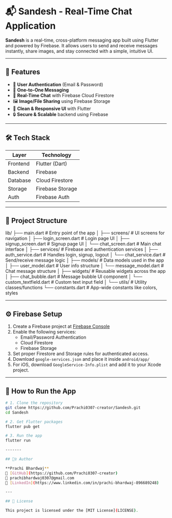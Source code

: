 # 📬 Sandesh - Real-Time Chat Application

**Sandesh** is a real-time, cross-platform messaging app built using Flutter and powered by Firebase. It allows users to send and receive messages instantly, share images, and stay connected with a simple, intuitive UI.

---

## 🚀 Features

- 🔐 **User Authentication** (Email & Password)
- 💬 **One-to-One Messaging**
- 🔁 **Real-Time Chat** with Firebase Cloud Firestore
- 🖼️ **Image/File Sharing** using Firebase Storage
- 🧠 **Clean & Responsive UI** with Flutter
- 🔒 **Secure & Scalable** backend using Firebase

---

## 🛠️ Tech Stack

| Layer       | Technology        |
|-------------|-------------------|
| Frontend    | Flutter (Dart)    |
| Backend     | Firebase          |
| Database    | Cloud Firestore   |
| Storage     | Firebase Storage  |
| Auth        | Firebase Auth     |

---

## 📂 Project Structure
lib/
├── main.dart                # Entry point of the app
│
├── screens/                # UI screens for navigation
│   ├── login_screen.dart         # Login page UI
│   ├── signup_screen.dart        # Signup page UI
│   └── chat_screen.dart          # Main chat interface
│
├── services/               # Firebase and authentication services
│   ├── auth_service.dart         # Handles login, signup, logout
│   └── chat_service.dart         # Send/receive message logic
│
├── models/                 # Data models used in the app
│   ├── user_model.dart           # User info structure
│   └── message_model.dart        # Chat message structure
│
├── widgets/                # Reusable widgets across the app
│   ├── chat_bubble.dart          # Message bubble UI component
│   └── custom_textfield.dart     # Custom text input field
│
└── utils/                  # Utility classes/functions
    └── constants.dart            # App-wide constants like colors, styles



---

## ⚙️ Firebase Setup

1. Create a Firebase project at [Firebase Console](https://console.firebase.google.com/)
2. Enable the following services:
   - Email/Password Authentication
   - Cloud Firestore
   - Firebase Storage
3. Set proper Firestore and Storage rules for authenticated access.
4. Download `google-services.json` and place it inside `android/app/`
5. For iOS, download `GoogleService-Info.plist` and add it to your Xcode project.

---

## 🧪 How to Run the App

```bash
# 1. Clone the repository
git clone https://github.com/Prachi0307-creator/Sandesh.git
cd Sandesh

# 2. Get Flutter packages
flutter pub get

# 3. Run the app
flutter run

-------

## 🙋‍♀️ Author

**Prachi Bhardwaj**  
🔗 [GitHub](https://github.com/Prachi0307-creator)  
📧 prachibhardwaj0307@gmail.com  
🔗 [LinkedIn](https://www.linkedin.com/in/prachi-bhardwaj-896689248)

---

## 📄 License

This project is licensed under the [MIT License](LICENSE).
